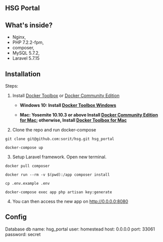 ## HSG Portal

## What's inside?
* Nginx,
* PHP 7.2.2-fpm,
* composer,
* MySQL 5.7.2,
* Laravel 5.7.15

## Installation
Steps:

1. Install [Docker Toolbox](https://docs.docker.com/toolbox/overview/) or [Docker Community Edition](https://store.docker.com/search?type=edition&offering=community) 

   * **Windows 10: Install [Docker Toolbox Windows](https://docs.docker.com/docker-for-windows/)**

   * **Mac: Yosemite 10.10.3 or above Install [Docker Community Edition for Mac](https://store.docker.com/editions/community/docker-ce-desktop-mac); otherwise, Install [Docker Toolbox for Mac](https://docs.docker.com/docker-for-mac/)**

2. Clone the repo and run docker-compose

```git clone git@github.com:sorit/hsg.git hsg_portal```

```docker-compose up```

3. Setup Laravel framework. Open new terminal.

```docker pull composer```

```docker run --rm -v $(pwd):/app composer install```

```cp .env.example .env```

```docker-compose exec app php artisan key:generate```

4. You can then access the new app on http://0.0.0.0:8080

## Config
Database
 db name: hsg_portal
 user: homestead
 host: 0.0.0.0
 port: 33061
 password: secret


